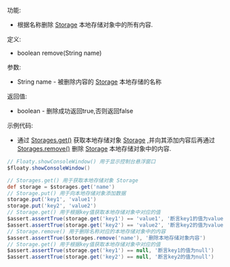 功能:

+ 根据名称删除 [Storage](/API/Storages/Storage/README.md) 本地存储对象中的所有内容.

定义:

+ boolean remove(String name)

参数:

+ String name - 被删除内容的 [Storage](/API/Storages/Storage/README.md) 本地存储的名称

返回值:

+ boolean - 删除成功返回true,否则返回false

示例代码:

+ 通过 [Storages.get()](/API/Storages/Storages/README.md?id=get)
  获取本地存储对象 [Storage](/API/Storages/Storage/README.md) ,并向其添加内容后再通过
  [Storages.remove()](/API/Storages/Storages/README.md?id=remove)
  删除 [Storage](/API/Storages/Storage/README.md) 本地存储对象中的内容.

```groovy
// Floaty.showConsoleWindow() 用于显示控制台悬浮窗口
$floaty.showConsoleWindow()

// Storages.get() 用于获取本地存储对象 Storage
def storage = $storages.get('name')
// Storage.put() 用于向本地存储对象添加数据
storage.put('key1', 'value1')
storage.put('key2', 'value2')
// Storage.get() 用于根据key值获取本地存储对象中对应的值
$assert.assertTrue(storage.get('key1') == 'value1', '断言key1的值为value1')
$assert.assertTrue(storage.get('key2') == 'value2', '断言key2的值为value2')
// Storage.remove() 用于删除名称对应的本地存储对象中的内容
$assert.assertTrue($storages.remove('name'), '删除本地存储对象内容')
// Storage.get() 用于根据key值获取本地存储对象中对应的值
$assert.assertTrue(storage.get('key1') == null, '断言key1的值为null')
$assert.assertTrue(storage.get('key2') == null, '断言key2的值为null')
```